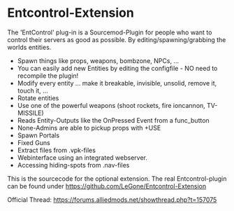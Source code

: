 # Entcontrol-Extension

The 'EntControl' plug-in is a Sourcemod-Plugin for people who want to control their servers as good as possible. By editing/spawning/grabbing the worlds entities.

 * Spawn things like props, weapons, bombzone, NPCs, ...
 * You can easily add new Entities by editing the configfile - NO need to recompile the plugin!
 * Modify every entity ... make it breakable, invisible, unsolid, remove it, touch it, ...
 * Rotate entities
 * Use one of the powerful weapons (shoot rockets, fire ioncannon, TV-MISSILE)
 * Reads Entity-Outputs like the OnPressed Event from a func_button
 * None-Admins are able to pickup props with +USE
 * Spawn Portals
 * Fixed Guns
 * Extract files from .vpk-files
 * Webinterface using an integrated webserver.
 * Accessing hiding-spots from .nav-files

This is the sourcecode for the optional extension. The real Entcontrol-plugin can be found under https://github.com/LeGone/Entcontrol-Extension

Official Thread: https://forums.alliedmods.net/showthread.php?t=157075

